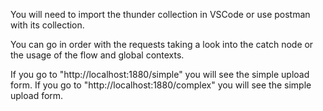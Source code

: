 You will need to import the thunder collection in VSCode or use postman with its collection.

You can go in order with the requests taking a look into the catch node or the usage of the flow and global contexts.

If you go to "http://localhost:1880/simple" you will see the simple upload form.
If you go to "http://localhost:1880/complex" you will see the simple upload form.